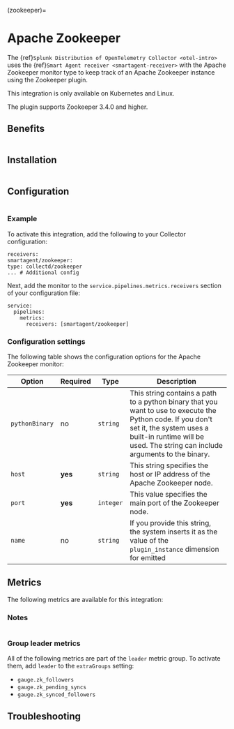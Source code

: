 (zookeeper)=

# Apache Zookeeper
<meta name="description" content="Use this Splunk Observability Cloud integration for the Apache Zookeeper monitor. See benefits, install, configuration, and metrics">

The {ref}`Splunk Distribution of OpenTelemetry Collector <otel-intro>` uses the {ref}`Smart Agent receiver <smartagent-receiver>` with the Apache Zookeeper monitor type to keep track of an Apache Zookeeper instance using the Zookeeper plugin. 

This integration is only available on Kubernetes and Linux.

The plugin supports Zookeeper 3.4.0 and higher.

## Benefits

```{include} /_includes/benefits.md
```
## Installation

```{include} /_includes/collector-installation-linux.md
```

## Configuration

```{include} /_includes/configuration.md
```

### Example

To activate this integration, add the following to your Collector configuration:

```
receivers:
smartagent/zookeeper:
type: collectd/zookeeper
... # Additional config
```

Next, add the monitor to the `service.pipelines.metrics.receivers` section of your configuration file:

```
service:
  pipelines:
    metrics:
      receivers: [smartagent/zookeeper]
```

### Configuration settings

The following table shows the configuration options for the Apache Zookeeper monitor:

| **Option**     | **Required** | **Type**  | **Description**                                                                                                                                                                                                       |
|----------------|--------------|-----------|-----------------------------------------------------------------------------------------------------------------------------------------------------------------------------------------------------------------------|
| `pythonBinary` | no           | `string`  | This string contains a path to a python binary that you want to use to execute the Python code. If you don't set it, the system uses a built-in runtime will be used. The string can include arguments to the binary. |
| `host`         | **yes**      | `string`  | This string specifies the host or IP address of the Apache Zookeeper node.                                                                                                                                            |
| `port`         | **yes**      | `integer` | This value specifies the main port of the Zookeeper node.                                                                                                                                                             |
| `name`         | no           | `string`  | If you provide this string, the system inserts it as the value of the `plugin_instance` dimension for emitted                                                                                                         |

## Metrics

The following metrics are available for this integration:

<div class="metrics-yaml" url="https://raw.githubusercontent.com/signalfx/splunk-otel-collector/main/internal/signalfx-agent/pkg/monitors/collectd/zookeeper/metadata.yaml"></div>

### Notes

```{include} /_includes/metric-defs.md
```

### Group leader metrics

All of the following metrics are part of the `leader` metric group. To activate them, add `leader` to the `extraGroups` setting:

 - `gauge.zk_followers`
 - `gauge.zk_pending_syncs`
 - `gauge.zk_synced_followers`

## Troubleshooting

```{include} /_includes/troubleshooting.md
```
